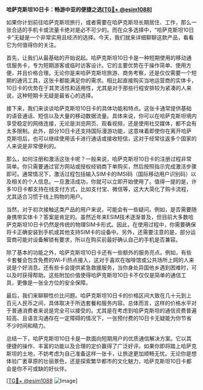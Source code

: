 **哈萨克斯坦10日卡：畅游中亚的便捷之选[[TG💪+ @esim1088](https://t.me/s/esim1088)]**

如果你计划前往哈萨克斯坦旅行，或者需要在哈萨克斯坦长期居住、工作，那么一张合适的手机卡或流量卡绝对是必不可少的。而在众多选择中，“哈萨克斯坦10日卡”无疑是一个非常实用且经济的选择。今天，我们就来详细聊聊这款产品，看看它为何值得你的关注。

首先，让我们从最基础的开始说起。哈萨克斯坦10日卡是一种短期使用的移动通信服务卡，专为短期游客或临时访客设计。它的主要优势在于操作简单、使用方便，并且价格合理。无论你是来哈萨克斯坦旅游、商务考察，还是仅仅需要一个短期的通讯工具，这张卡都能满足你的需求。相比起直接购买当地运营商的实体卡，10日卡的优势在于其灵活性和适用性，尤其是对于那些行程安排较为紧凑的人来说，这种短期卡无疑是最省心的选择。

接下来，我们来谈谈哈萨克斯坦10日卡的具体功能和特点。这张卡通常提供基础的语音通话、短信以及大量的移动数据流量。具体来说，你可以在哈萨克斯坦境内享受稳定的网络连接，无论是浏览网页、观看视频，还是使用社交媒体，都不会有太多限制。此外，部分10日卡还支持国际漫游功能，这意味着即使你在离开哈萨克斯坦后，也可以继续使用该卡进行通话或接收短信，这对于经常往返多个国家的人来说是非常便利的。

那么，如何注册和激活这张卡呢？一般来说，哈萨克斯坦10日卡的注册过程非常简单。你只需要通过官方网站或授权经销商下单购买，然后按照指示完成激活步骤即可。通常情况下，激活过程包括输入SIM卡的IMSI码（国际移动用户识别码）以及相关的个人信息。一旦激活成功，你就可以立即开始使用了。值得一提的是，许多10日卡都支持在线支付方式，比如支付宝、微信等，这大大简化了购卡流程，尤其适合习惯于线上购物的用户。

当然，对于初次接触这类产品的用户来说，可能会有一些疑问。例如，是否需要随身携带实体卡？答案是肯定的。虽然近年来ESIM技术逐渐普及，但目前大多数哈萨克斯坦10日卡仍然是传统的物理SIM卡形式。因此，在使用过程中，你需要确保将卡正确安装到手机或其他支持SIM卡的设备中。另外，还需要注意的是，部分运营商可能对设备解锁有要求，所以在购买前最好确认自己的手机是否兼容。

除了基本的功能之外，哈萨克斯坦10日卡还有一些额外的服务亮点。例如，有些卡套餐会包含免费的Wi-Fi热点接入，这对于喜欢在咖啡馆或公共场所上网的人来说是个好消息。还有些卡会提供紧急救援服务，当你身处异国他乡遇到困难时，可以及时获得帮助。这些附加价值使得哈萨克斯坦10日卡不仅仅是简单的通信工具，更像是一张全方位的安全保障。

最后，我们来聊聊性价比问题。哈萨克斯坦10日卡的价格区间大致在几十元到上百元人民币之间，具体取决于所选套餐和服务内容。总体而言，这样的价格水平对于普通消费者来说是完全可以接受的。尤其是在考虑到哈萨克斯坦的通信资费普遍较高、且语言沟通存在一定障碍的情况下，一张预付费的10日卡无疑能为你节省不少时间和精力。

总结一下，哈萨克斯坦10日卡是一款面向短期用户的优质通信解决方案。它以其便捷的操作、丰富的功能以及合理的定价赢得了广泛好评。如果你即将踏上哈萨克斯坦的土地，不妨考虑为自己准备这样一张卡，让旅途更加顺畅无忧。无论你是想体验广袤草原的壮丽景色，还是探索繁华都市的文化魅力，哈萨克斯坦10日卡都会是你不可或缺的好伙伴。

[[TG💪+ @esim1088](https://t.me/s/esim1088) ![Image](https://i.postimg.cc/4NQfJmqS/Snipaste-2025-05-13-00-14-12.png)]